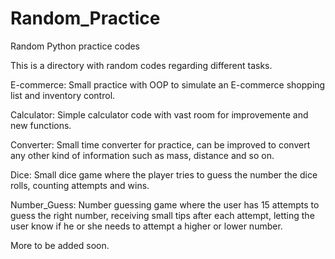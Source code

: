 # Random_Practice
Random Python practice codes

This is a directory with random codes regarding different tasks.

E-commerce: Small practice with OOP to simulate an E-commerce shopping list and inventory control.

Calculator: Simple calculator code with vast room for improvemente and new functions.

Converter: Small time converter for practice, can be improved to convert any other kind of information such as mass, distance and so on.

Dice: Small dice game where the player tries to guess the number the dice rolls, counting attempts and wins.

Number_Guess: Number guessing game where the user has 15 attempts to guess the right number, receiving small tips after each attempt, letting the user know if he or she needs to attempt a higher or lower number.

More to be added soon.
